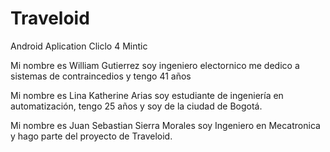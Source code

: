 # Traveloid
Android Aplication Cliclo 4 Mintic

Mi nombre es William Gutierrez soy ingeniero electornico me dedico a sistemas de contraincedios y tengo 41 años

Mi nombre es Lina Katherine Arias soy estudiante de ingeniería en automatización, tengo 25 años y soy de la ciudad de Bogotá.

Mi nombre es Juan Sebastian Sierra Morales soy Ingeniero en Mecatronica y hago parte del proyecto de Traveloid.